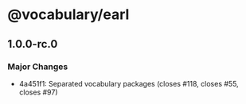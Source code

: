 # @vocabulary/earl

## 1.0.0-rc.0

### Major Changes

- 4a451f1: Separated vocabulary packages (closes #118, closes #55, closes #97)
